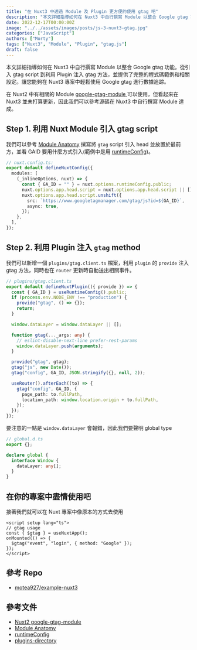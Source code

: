 ```yaml
---
title: "在 Nuxt3 中透過 Module 及 Plugin 更方便的使用 gtag 吧"
description: "本文詳細指導如何在 Nuxt3 中自行撰寫 Module 以整合 Google gtag 功能。從引入 gtag script 到利用 Plugin 注入 gtag 方法，並提供了完整的程式碼範例和相關設定。讓您能夠在 Nuxt3 專案中輕鬆使用 Google gtag 進行數據追踪。"
date: 2022-12-17T00:00:00Z
image: "../../assets/images/posts/js-3-nuxt3-gtag.jpg"
categories: ["JavaScript"]
authors: ["Morty"]
tags: ["Nuxt3", "Module", "Plugin", "gtag.js"]
draft: false
---
```


本文詳細指導如何在 Nuxt3 中自行撰寫 Module 以整合 Google gtag 功能。從引入 gtag script 到利用 Plugin 注入 gtag 方法，並提供了完整的程式碼範例和相關設定。讓您能夠在 Nuxt3 專案中輕鬆使用 Google gtag 進行數據追踪。

在 Nuxt2 中有相關的 Module [google-gtag-module
](https://github.com/nuxt-community/google-gtag-module) 可以使用，但看起來在 Nuxt3 並未打算更新，因此我們可以參考源碼在 Nuxt3 中自行撰寫 Module 達成。

## Step 1. 利用 Nuxt Module 引入 gtag script

我們可以參考 [Module Anatomy](https://nuxt.com/docs/guide/going-further/modules#module-anatomy) 撰寫將 `gtag` script 引入 head 並放置於最前方，並看 GAID 要用什麼方式引入(範例中是用 [runtimeConfig](https://nuxt.com/docs/migration/runtime-config#runtime-config))。

```ts
// nuxt.config.ts:
export default defineNuxtConfig({
  modules: [
    (_inlineOptions, nuxt) => {
      const { GA_ID = "" } = nuxt.options.runtimeConfig.public;
      nuxt.options.app.head.script = nuxt.options.app.head.script || [];
      nuxt.options.app.head.script.unshift({
        src: `https://www.googletagmanager.com/gtag/js?id=${GA_ID}`,
        async: true,
      });
    },
  ],
});
```

## Step 2. 利用 Plugin 注入 `gtag` method

我們可以新增一個 `plugins/gtag.client.ts` 檔案，利用 `plugin` 的 `provide` 注入 gtag 方法，同時也在 `router` 更新時自動送出相關事件。

```ts
// plugins/gtag.client.ts
export default defineNuxtPlugin(({ provide }) => {
  const { GA_ID } = useRuntimeConfig().public;
  if (process.env.NODE_ENV !== "production") {
    provide("gtag", () => {});
    return;
  }

  window.dataLayer = window.dataLayer || [];

  function gtag(..._args: any) {
    // eslint-disable-next-line prefer-rest-params
    window.dataLayer.push(arguments);
  }

  provide("gtag", gtag);
  gtag("js", new Date());
  gtag("config", GA_ID, JSON.stringify({}, null, 2));

  useRouter().afterEach((to) => {
    gtag("config", GA_ID, {
      page_path: to.fullPath,
      location_path: window.location.origin + to.fullPath,
    });
  });
});
```

要注意的一點是 `window.dataLayer` 會報錯，因此我們要聲明 global type

```ts
// global.d.ts
export {};

declare global {
  interface Window {
    dataLayer: any[];
  }
}
```

## 在你的專案中盡情使用吧

接著我們就可以在 Nuxt 專案中像原本的方式去使用

```vue
<script setup lang="ts">
// gtag usage
const { $gtag } = useNuxtApp();
onMounted(() => {
  $gtag("event", "login", { method: "Google" });
});
</script>
```

## 參考 Repo

- [motea927/example-nuxt3](https://github.com/motea927/example-nuxt3/commit/32cbcf44a635c3a5628d6aace99ca134a1a7603a)

## 參考文件

- [Nuxt2 google-gtag-module
  ](https://github.com/nuxt-community/google-gtag-module)
- [Module Anatomy](https://nuxt.com/docs/guide/going-further/modules#module-anatomy)
- [runtimeConfig](https://nuxt.com/docs/migration/runtime-config#runtime-config)
- [plugins-directory](https://nuxt.com/docs/guide/directory-structure/plugins#plugins-directory)
